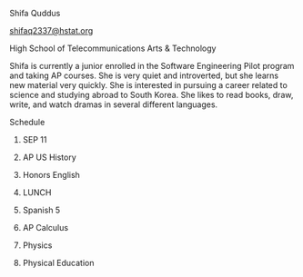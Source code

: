 Shifa Quddus 

shifaq2337@hstat.org

High School of Telecommunications Arts & Technology 

Shifa is currently a junior enrolled in the Software Engineering Pilot program and taking AP courses. She is very quiet and introverted, but she learns new material very quickly. She is interested in pursuing a career related to science and studying abroad to South Korea. She likes to read books, draw, write, and watch dramas in several different languages. 

Schedule 

1. SEP 11

2. AP US History 

3. Honors English

4. LUNCH

5. Spanish 5

6. AP Calculus

7. Physics

8. Physical Education
